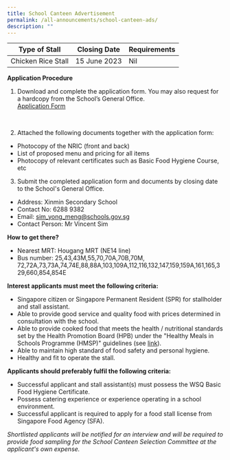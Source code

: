 ```yaml
---
title: School Canteen Advertisement
permalink: /all-announcements/school-canteen-ads/
description: ""
---
```

| Type of Stall | Closing Date  | Requirements |
| -------- | -------- | -------- |
| Chicken Rice Stall     | 15 June 2023      | Nil     |

**Application Procedure**
<br>
1) Download and complete the application form. You may also request for a hardcopy from the School’s General Office.<br>
[Application Form](/files/Announcements/School%20Canteen%20Advertisement/application%20form-%20bf7%20(2018).pdf)
<br>

2) Attached the following documents together with the application form:<br>
* Photocopy of the NRIC (front and back)<br>
* List of proposed menu and pricing for all items<br>
* Photocopy of relevant certificates such as Basic Food Hygiene Course, etc<br>

3. Submit the completed application form and documents by closing date to the School's General Office.

* Address: Xinmin Secondary School
* Contact No: 6288 9382
* Email: sim_yong_meng@schools.gov.sg
* Contact Person: Mr Vincent Sim  

**How to get there?**
* Nearest MRT: Hougang MRT (NE14 line) 
* Bus number: 25,43,43M,55,70,70A,70B,70M, 72,72A,73,73A,74,74E,88,88A,103,109A,112,116,132,147,159,159A,161,165,329,660,854,854E

**Interest applicants must meet the following criteria:**
* Singapore citizen or Singapore Permanent Resident (SPR) for stallholder and stall assistant.
* Able to provide good service and quality food with prices determined in consultation with the school.
* Able to provide cooked food that meets the health / nutritional standards set by the Health Promotion Board (HPB) under the "Healthy Meals in Schools Programme (HMSP)" guidelines (see [link](https://www.hpb.gov.sg/schools/school-programmes/healthy-meals-in-schools-programme)).
* Able to maintain high standard of food safety and personal hygiene.
* Healthy and fit to operate the stall.


**Applicants should preferably fulfil the following criteria:**
* Successful applicant and stall assistant(s) must possess the WSQ Basic Food Hygiene Certificate.
* Possess catering experience or experience operating in a school environment.
* Successful applicant is required to apply for a food stall license from Singapore Food Agency (SFA). 


*Shortlisted applicants will be notified for an interview and will be required to provide food sampling for the School Canteen Selection Committee at the applicant's own expense.*